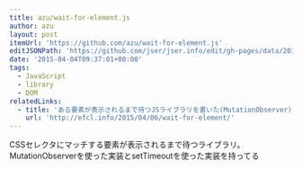 ```yaml
---
title: azu/wait-for-element.js
author: azu
layout: post
itemUrl: 'https://github.com/azu/wait-for-element.js'
editJSONPath: 'https://github.com/jser/jser.info/edit/gh-pages/data/2015/04/index.json'
date: '2015-04-04T09:37:01+00:00'
tags:
  - JavaScript
  - library
  - DOM
relatedLinks:
  - title: 'ある要素が表示されるまで待つJSライブラリを書いた(MutationObserver) | Web Scratch'
    url: 'http://efcl.info/2015/04/06/wait-for-element/'
---
```

CSSセレクタにマッチする要素が表示されるまで待つライブラリ。
MutationObserverを使った実装とsetTimeoutを使った実装を持ってる
